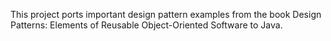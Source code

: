 This project ports important design pattern examples from the book Design Patterns: Elements of Reusable Object-Oriented Software to Java.
